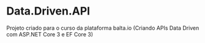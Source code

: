 # Data.Driven.API
Projeto criado para o curso da plataforma balta.io (Criando APIs Data Driven com ASP.NET Core 3 e EF Core 3)
